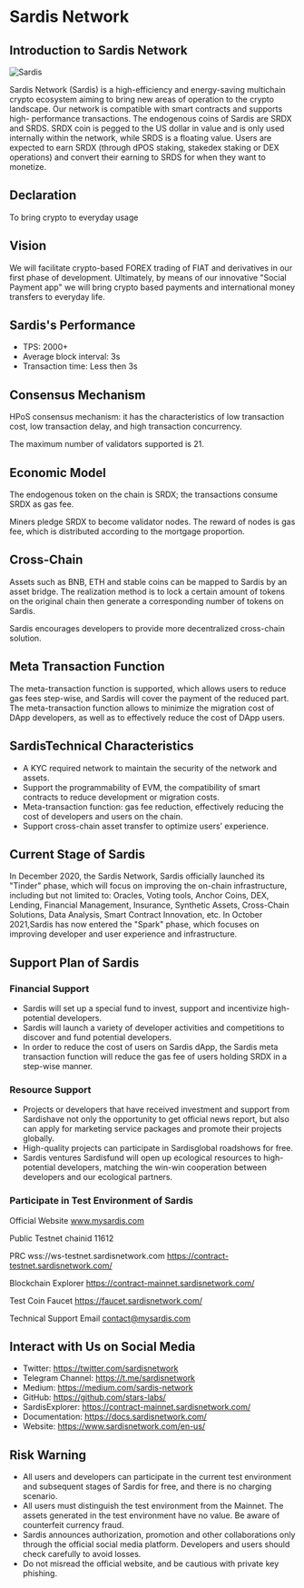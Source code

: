 # Sardis Network

## Introduction to Sardis Network

![Sardis](../images/Introduction.jpg)


Sardis Network (Sardis) is a high-efficiency and energy-saving multichain crypto ecosystem aiming to bring new areas of operation to the crypto landscape. Our network is compatible with smart contracts and supports high- performance transactions. The endogenous coins of Sardis are SRDX and SRDS. SRDX coin is pegged to the US dollar in value and is only used internally within the network, while SRDS is a floating value. Users are expected to earn SRDX (through dPOS staking, stakedex staking or DEX operations) and convert their earning to SRDS for when they want to monetize. 

## Declaration
To bring crypto to everyday usage 

## Vision
We will facilitate crypto-based FOREX trading of FIAT and derivatives in our first phase of development. Ultimately, by means of our innovative "Social Payment app" we will bring crypto based payments and international money transfers to everyday life.

## Sardis's Performance
- TPS: 2000+
- Average block interval: 3s
- Transaction time: Less then 3s

## Consensus Mechanism
HPoS consensus mechanism: it has the characteristics of low transaction cost, low transaction delay, and high transaction concurrency.

The maximum number of validators supported is 21.

## Economic Model 
The endogenous token on the chain is SRDX; the transactions consume SRDX as gas fee.

Miners pledge SRDX to become validator nodes. The reward of nodes is gas fee, which is distributed according to the mortgage proportion. 

## Cross-Chain
Assets such as BNB, ETH and stable coins can be mapped to Sardis by an asset bridge. The realization method is to lock a certain amount of tokens on the original chain then generate a corresponding number of tokens on Sardis. 

Sardis encourages developers to provide more decentralized cross-chain solution.  

## Meta Transaction Function
The meta-transaction function is supported, which allows users to reduce gas fees step-wise, and Sardis will cover the payment of the reduced part. The meta-transaction function allows to minimize the migration cost of DApp developers, as well as to effectively reduce the cost of DApp users.

## SardisTechnical Characteristics
- A KYC required network to maintain the security of the network and assets.
- Support the programmability of EVM, the compatibility of smart contracts to reduce development or migration costs.
- Meta-transaction function: gas fee reduction, effectively reducing the cost of developers and users on the chain.
- Support cross-chain asset transfer to optimize users’ experience.
<!--
## Four Stages of Sardis

<table >
    <tr style="background:rgba(0,0,0,0)" ><th colspan=5>Sardis Technical Route</th> </tr>
    <tr style="background:rgba(0,0,0,0)" >
<th > Stage </th><th> Features </th><th> Time </th><th> Sub Stage </th><th> Technical Points </th>
</tr>
<tr style="background:rgba(0,0,0,0)" >
<tr style="background:rgba(0,0,0,0)" ><td rowspan=9 >Tinder</td><td rowspan=9 >
The initial version of Sardis.

The system is stable and easy to use.

Developers can develop and promote Dapp at low cost.

Users can participate in Dapp on Sardis with a low threshold.</td><td rowspan=9 >2020 Q4-2021 Q1</td><td rowspan=3 >Public Beta</td><td>Higher transaction performance</td></tr>
<tr style="background:rgba(0,0,0,0)" ><td>Lower transaction costs</td></tr>
<tr style="background:rgba(0,0,0,0)"><td>Meta transaction subsidy</td></tr>
<tr style="background:rgba(0,0,0,0)"> <td rowspan=3 >Node Election</td><td>More decentralized and safer</td></tr>
<tr style="background:rgba(0,0,0,0)"><td>Complete mainstream assets</td></tr>
<tr style="background:rgba(0,0,0,0)"><td>Basic tools in place</td></tr>
<tr style="background:rgba(0,0,0,0)"> <td rowspan=3 >Ecosystem Incubation</td><td>Technical service systemization</td></tr>
<tr style="background:rgba(0,0,0,0)"><td>Basic tool customization</td></tr>
<tr style="background:rgba(0,0,0,0)"><td>Convenient asset transfer</td></tr>

<tr style="background:rgba(0,0,0,0)"><td rowspan=5 > Spark </td><td rowspan=5 > 
The protocol is further optimized. 

Sardis will take the mission of connecting CeFi and DeFi, 

allowing more users to use DeFi applications at a low threshold.  </td> <td rowspan=5 >2021 Q3 </td> <td rowspan=5 > To be announced  </td> <td>Complete developer tools</td></tr>
<tr style="background:rgba(0,0,0,0)"><td>Complete developer forum, blog, and FAQ information</td></tr>
<tr style="background:rgba(0,0,0,0)"><td>Chain ecological infrastructure booms</td></tr>
<tr style="background:rgba(0,0,0,0)"><td>Innovative open ID</td></tr>
<tr style="background:rgba(0,0,0,0)"><td>Personalized portal accurately matches users and Dapps</td></tr>

<tr style="background:rgba(0,0,0,0)"><td rowspan=3>Flame</td> <td rowspan=3>

Enable Layer2 technology.
Expand performance while retaining the decentralized advantages of distributed protocols.</td><td rowspan=3>2022 Q2</td><td rowspan=3>To be announced</td><td>Application of Layer2</td></tr>
<tr style="background:rgba(0,0,0,0)"><td>Cross-chain interoperability protocol</td></tr>
<tr style="background:rgba(0,0,0,0)"><td>Cross-chain interoperability integration</td></tr>
<tr style="background:rgba(0,0,0,0)"><td rowspan=5>Blaze</td> <td rowspan=5>


Landing of large-scale commercial applications. 
Support a variety of traditional businesses to run smoothly on the chain</td> <td rowspan=5>2023 Q1</td> <td rowspan=5>To be announced</td><td>Multiple virtual machine s supported</td></tr>
<tr style="background:rgba(0,0,0,0)"><td>Multiple zero-knowledge proofs and privacy protection capabilities</td></tr>
<tr style="background:rgba(0,0,0,0)"><td>Multiple signature schemes</td></tr>
<tr style="background:rgba(0,0,0,0)"><td>Storage compression and expansion solution</td></tr>
<tr style="background:rgba(0,0,0,0)"><td>Multi-dimensional sharding scheme</td></tr>

</table>
-->


## Current Stage of Sardis
In December 2020, the Sardis Network, Sardis officially launched its "Tinder" phase, which will focus on improving the on-chain infrastructure, including but not limited to:
Oracles, Voting tools, Anchor Coins, DEX, Lending, Financial Management, Insurance, Synthetic Assets, Cross-Chain Solutions, Data Analysis, Smart Contract Innovation, etc.
In October 2021,Sardis has now entered the "Spark" phase, which focuses on improving developer and user experience and infrastructure.

## Support Plan of Sardis
### Financial Support
- Sardis will set up a special fund to invest, support and incentivize high-potential developers.
- Sardis will launch a variety of developer activities and competitions to discover and fund potential developers. 
- In order to reduce the cost of users on Sardis dApp, the Sardis meta transaction function will reduce the gas fee of users holding SRDX in a step-wise manner.

### Resource Support
- Projects or developers that have received investment and support from Sardishave not only the opportunity to get official news report, but also can apply for marketing service packages and promote their projects globally.
- High-quality projects can participate in Sardisglobal roadshows for free.
- Sardis ventures Sardisfund will open up ecological resources to high-potential developers, matching the win-win cooperation between developers and our ecological partners.

### Participate in Test Environment of Sardis
Official Website
www.mysardis.com

Public Testnet
chainid 11612

PRC
wss://ws-testnet.sardisnetwork.com 
https://contract-testnet.sardisnetwork.com/

Blockchain Explorer
https://contract-mainnet.sardisnetwork.com/

Test Coin Faucet
https://faucet.sardisnetwork.com/

Technical Support Email
contact@mysardis.com

## Interact with Us on Social Media

- Twitter: https://twitter.com/sardisnetwork
- Telegram Channel: https://t.me/sardisnetwork
- Medium: https://medium.com/sardis-network
- GitHub: https://github.com/stars-labs/
- SardisExplorer: https://contract-mainnet.sardisnetwork.com/
- Documentation: https://docs.sardisnetwork.com/
- Website: https://www.sardisnetwork.com/en-us/
  

## Risk Warning
- All users and developers can participate in the current test environment and subsequent stages of Sardis for free, and there is no charging scenario.
- All users must distinguish the test environment from the Mainnet. The assets generated in the test environment have no value. Be aware of counterfeit currency fraud.
- Sardis announces authorization, promotion and other collaborations only through the official social media platform. Developers and users should check carefully to avoid losses.
- Do not misread the official website, and be cautious with private key phishing.
